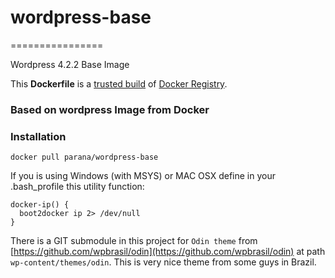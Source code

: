 # wordpress-base
================

Wordpress 4.2.2 Base Image

This **Dockerfile** is a [trusted build](https://registry.hub.docker.com/u/parana/wordpress-base/) of [Docker Registry](https://registry.hub.docker.com/).

### Based on wordpress Image from Docker

### Installation

```
docker pull parana/wordpress-base
```

If you is using Windows (with MSYS) or MAC OSX define in your .bash_profile this utility function:

```
docker-ip() { 
  boot2docker ip 2> /dev/null 
} 
```

There is a GIT submodule in this project for `Odin theme` from [https://github.com/wpbrasil/odin](https://github.com/wpbrasil/odin) at path `wp-content/themes/odin`. This is very nice theme from some guys in Brazil.

